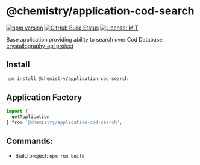 # @chemistry/application-cod-search
[![npm version](https://badge.fury.io/js/%40chemistry%2Fcommon-functions.svg)](https://badge.fury.io/js/%40chemistry%2Fapplication-cod-search)
[![GitHub Build Status](https://github.com/chemistry/crystallography-api/workflows/CI/badge.svg)](https://github.com/chemistry/crystallography-api/actions?query=workflow%3ACI)
[![License: MIT](https://img.shields.io/badge/License-MIT-gren.svg)](https://opensource.org/licenses/MIT)

Base application providing ability to search over Cod Database. [crystallography-api project](https://github.com/chemistry/crystallography-api)

## Install
```bash
npm install @chemistry/application-cod-search
```

## Application Factory
```javascript
import {
  getApplication
} from '@chemistry/application-cod-search';
```

## Commands:
  * Build project: `npm run build`
